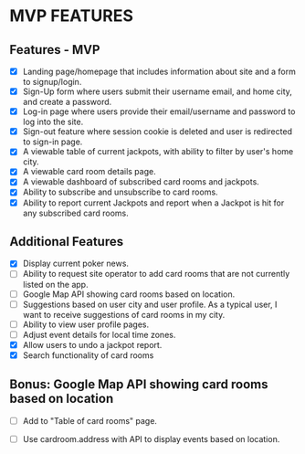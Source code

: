 # MVP FEATURES

Features - MVP
--------------
- [X] Landing page/homepage that includes information about site and a form to signup/login. 
- [X] Sign-Up form where users submit their username email, and home city, and create a password. 
- [X] Log-in page where users provide their email/username and password to log into the site. 
- [X] Sign-out feature where session cookie is deleted and user is redirected to sign-in page. 
- [X] A viewable table of current jackpots, with ability to filter by user's home city.
- [X] A viewable card room details page.  
- [X] A viewable dashboard of subscribed card rooms and jackpots. 
- [X] Ability to subscribe and unsubscribe to card rooms. 
- [X] Ability to report current Jackpots and report when a Jackpot is hit for any subscribed card rooms. 

Additional Features
-------------------
- [X] Display current poker news. 
- [ ] Ability to request site operator to add card rooms that are not currently listed on the app.
- [ ] Google Map API showing card rooms based on location.
- [ ] Suggestions based on user city and user profile. As a typical user, I want to receive suggestions of card rooms in my city. 
- [ ] Ability to view user profile pages. 
- [ ] Adjust event details for local time zones. 
- [X] Allow users to undo a jackpot report. 
- [X] Search functionality of card rooms

Bonus: Google Map API showing card rooms based on location
------------------------------------------------------
- [ ] Add to "Table of card rooms" page. 
- [ ] Use cardroom.address with API to display events based on location.




